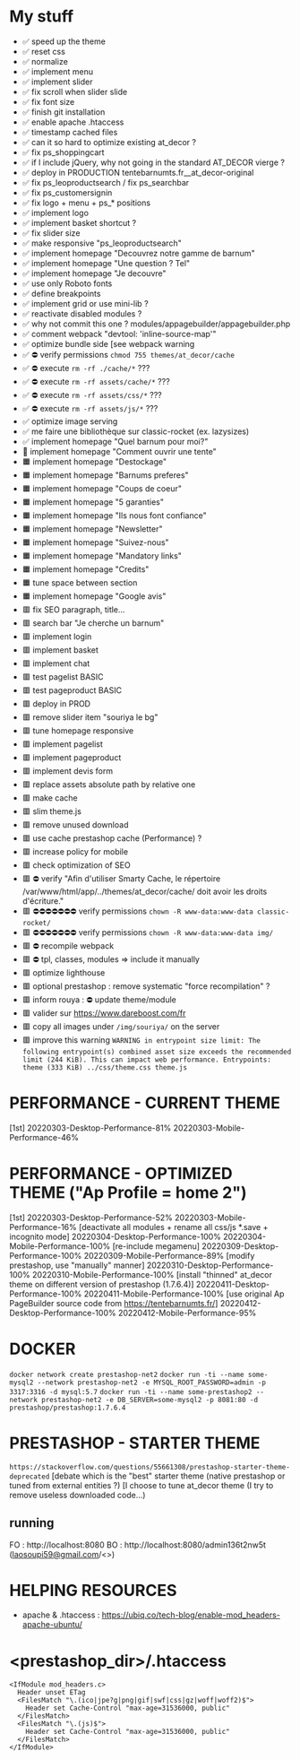 # My stuff

- ✅ speed up the theme
- ✅ reset css
- ✅ normalize
- ✅ implement menu
- ✅ implement slider
- ✅ fix scroll when slider slide
- ✅ fix font size
- ✅ finish git installation
- ✅ enable apache .htaccess
- ✅ timestamp cached files
- ✅ can it so hard to optimize existing at_decor ?
- ✅ fix ps_shoppingcart
- ✅ if I include jQuery, why not going in the standard AT_DECOR vierge ?
- ✅ deploy in PRODUCTION tentebarnumts.fr__at_decor-original
- ✅ fix ps_leoproductsearch / fix ps_searchbar
- ✅ fix ps_customersignin
- ✅ fix logo + menu + ps_* positions
- ✅ implement logo
- ✅ implement basket shortcut ?
- ✅ fix slider size
- ✅ make responsive "ps_leoproductsearch"
- ✅ implement homepage "Decouvrez notre gamme de barnum"
- ✅ implement homepage "Une question ? Tel"
- ✅ implement homepage "Je decouvre"
- ✅ use only Roboto fonts
- ✅ define breakpoints
- ✅ implement grid or use mini-lib ?
- ✅ reactivate disabled modules ?
- ✅ why not commit this one ? modules/appagebuilder/appagebuilder.php
- ✅ comment webpack "devtool: 'inline-source-map'"
- ✅ optimize bundle side [see webpack warning
- ✅ ⛔️ verify permissions `chmod 755 themes/at_decor/cache`
- ✅ ⛔️ execute `rm -rf ./cache/*` ???
- ✅ ⛔️ execute `rm -rf assets/cache/*` ???
- ✅ ⛔️ execute `rm -rf assets/css/*` ???
- ✅ ⛔️ execute `rm -rf assets/js/*` ???
- ✅ optimize image serving
- ✅ me faire une bibliothèque sur classic-rocket (ex. lazysizes)
- ✅ implement homepage "Quel barnum pour moi?"
- 👊 implement homepage "Comment ouvrir une tente"
- 🟧 implement homepage "Destockage"
- 🟧 implement homepage "Barnums preferes"
- 🟧 implement homepage "Coups de coeur"
- 🟧 implement homepage "5 garanties"
- 🟧 implement homepage "Ils nous font confiance"
- 🟧 implement homepage "Newsletter"
- 🟧 implement homepage "Suivez-nous"
- 🟧 implement homepage "Mandatory links"
- 🟧 implement homepage "Credits"
- 🟧 tune space between section
- 🟧 implement homepage "Google avis"
- 🟥 fix SEO paragraph, title...
- 🟥 search bar "Je cherche un barnum"
- 🟥 implement login
- 🟥 implement basket
- 🟥 implement chat
- 🟥 test pagelist BASIC
- 🟥 test pageproduct BASIC
- 🟥 deploy in PROD
- 🟥 remove slider item "souriya le bg"
- 🟥 tune homepage responsive
- 🟥 implement pagelist
- 🟥 implement pageproduct
- 🟥 implement devis form
- 🟥 replace assets absolute path by relative one
- 🟥 make cache
- 🟥 slim theme.js
- 🟥 remove unused download
- 🟥 use cache prestashop cache (Performance) ?
- 🟥 increase policy for mobile
- 🟥 check optimization of SEO
- 🟥 ⛔️ verify "Afin d'utiliser Smarty Cache, le répertoire /var/www/html/app/../themes/at_decor/cache/ doit avoir les droits d'écriture."
- 🟥 ⛔️⛔️⛔️⛔️⛔️⛔️⛔️ verify permissions `chown -R www-data:www-data classic-rocket/`
- 🟥 ⛔️⛔️⛔️⛔️⛔️⛔️⛔️ verify permissions `chown -R www-data:www-data img/`
- 🟥 ⛔️ recompile webpack
- 🟥 ⛔️ tpl, classes, modules => include it manually
- 🟥 optimize lighthouse
- 🟥 optional prestashop : remove systematic "force recompilation" ?
- 🟥 inform rouya : ⛔️ update theme/module
- 🟥 valider sur https://www.dareboost.com/fr
- 🟥 copy all images under `/img/souriya/` on the server
- 🟥 improve this warning `WARNING in entrypoint size limit: The following entrypoint(s) combined asset size exceeds the recommended limit (244 KiB). This can impact web performance.
Entrypoints:
  theme (333 KiB)
      ../css/theme.css
      theme.js`

# PERFORMANCE - CURRENT THEME
[1st]
20220303-Desktop-Performance-81%
20220303-Mobile-Performance-46%

# PERFORMANCE - OPTIMIZED THEME ("Ap Profile = home 2")
[1st]
20220303-Desktop-Performance-52%
20220303-Mobile-Performance-16%
[deactivate all modules + rename all css/js *.save + incognito mode]
20220304-Desktop-Performance-100%
20220304-Mobile-Performance-100%
[re-include megamenu]
20220309-Desktop-Performance-100%
20220309-Mobile-Performance-89%
[modify prestashop, use "manually" manner]
20220310-Desktop-Performance-100%
20220310-Mobile-Performance-100%
[install "thinned" at_decor theme on different version of prestashop (1.7.6.4)]
20220411-Desktop-Performance-100%
20220411-Mobile-Performance-100%
[use original Ap PageBuilder source code from https://tentebarnumts.fr/]
20220412-Desktop-Performance-100%
20220412-Mobile-Performance-95%

# DOCKER

`docker network create prestashop-net2`
`docker run -ti --name some-mysql2 --network prestashop-net2 -e MYSQL_ROOT_PASSWORD=admin -p 3317:3316 -d mysql:5.7`
`docker run -ti --name some-prestashop2 --network prestashop-net2 -e DB_SERVER=some-mysql2 -p 8081:80 -d prestashop/prestashop:1.7.6.4`

# PRESTASHOP - STARTER THEME

`https://stackoverflow.com/questions/55661308/prestashop-starter-theme-deprecated`
[debate which is the "best" starter theme (native prestashop or tuned from external entities ?)
[I choose to tune at_decor theme (I try to remove useless downloaded code...)

## running
FO : http://localhost:8080
BO : http://localhost:8080/admin136t2nw5t
(laosoupi59@gmail.com/<>)

# HELPING RESOURCES

- apache & .htaccess : https://ubiq.co/tech-blog/enable-mod_headers-apache-ubuntu/

# <prestashop_dir>/.htaccess

```
<IfModule mod_headers.c>
  Header unset ETag
  <FilesMatch "\.(ico|jpe?g|png|gif|swf|css|gz|woff|woff2)$">
    Header set Cache-Control "max-age=31536000, public"
  </FilesMatch>
  <FilesMatch "\.(js)$">
    Header set Cache-Control "max-age=31536000, public"
  </FilesMatch>
</IfModule>
```
